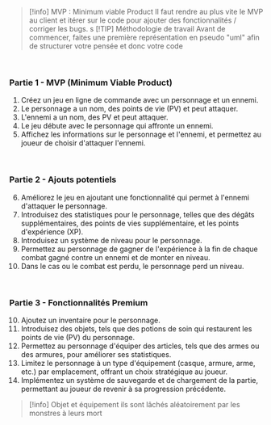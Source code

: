 > [!info] MVP : Minimum viable Product
> Il faut rendre au plus vite le MVP au client et itérer sur le code pour ajouter des fonctionnalités / corriger les bugs.
s
> [!TIP] Méthodologie de travail
> Avant de commencer, faites une première représentation en pseudo "uml" afin de structurer votre pensée et donc votre code

<br>

### **Partie 1 - MVP (Minimum Viable Product)**

1. Créez un jeu en ligne de commande avec un personnage et un ennemi.
2. Le personnage a un nom, des points de vie (PV) et peut attaquer.
3. L'ennemi a un nom, des PV et peut attaquer.
4. Le jeu débute avec le personnage qui affronte un ennemi.
5. Affichez les informations sur le personnage et l'ennemi, et permettez au joueur de choisir d'attaquer l'ennemi.

<br>

### **Partie 2 - Ajouts potentiels**

6. Améliorez le jeu en ajoutant une fonctionnalité qui permet à l'ennemi d'attaquer le personnage.
7. Introduisez des statistiques pour le personnage, telles que des dégâts supplémentaires, des points de vies supplémentaire, et les points d'expérience (XP).
8. Introduisez un système de niveau pour le personnage.
9. Permettez au personnage de gagner de l'expérience à la fin de chaque combat gagné contre un ennemi et de monter en niveau.
10. Dans le cas ou le combat est perdu, le personnage perd un niveau.

<br>

### **Partie 3 - Fonctionnalités Premium**

10. Ajoutez un inventaire pour le personnage.
11. Introduisez des objets, tels que des potions de soin qui restaurent les points de vie (PV) du personnage.
12. Permettez au personnage d'équiper des articles, tels que des armes ou des armures, pour améliorer ses statistiques.
14. Limitez le personnage à un type d'équipement (casque, armure, arme, etc.) par emplacement, offrant un choix stratégique au joueur.
15. Implémentez un système de sauvegarde et de chargement de la partie, permettant au joueur de revenir à sa progression précédente.

> [!info] Objet et équipement
> ils sont lâchés aléatoirement par les monstres à leurs mort

